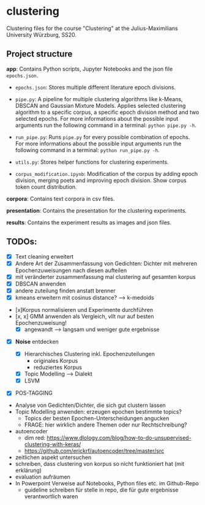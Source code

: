 # clustering
Clustering files for the course "Clustering" at the Julius-Maximilians University Würzburg, SS20.


## Project structure

**app**: Contains Python scripts, Jupyter Notebooks and the json file `epochs.json`.
- `epochs.json`: Stores multiple different literature epoch divisions.

- `pipe.py`: A pipeline for multiple clustering algorithms like k-Means, DBSCAN and Gaussian Mixture Models. Applies selected clustering algorithm to a specific corpus, a specific epoch division method and two selected epochs. For more informations about the possible input arguments run the following command in a terminal: `python pipe.py -h`. 
- `run_pipe.py`: Runs `pipe.py` for every possible combination of epochs. For more informations about the possible input arguments run the following command in a terminal: `python run_pipe.py -h`. 
- `utils.py`: Stores helper functions for clustering experiments.

- `corpus_modification.ipynb`: Modification of the corpus by adding epoch division, merging poets and improving epoch division. Show corpus token count 
distribution. 


**corpora**: Contains text corpora in csv files.

**presentation**: Contains the presentation for the clustering experiments.

**results**: Contains the experiment results as images and json files.

## TODOs:

- [x] Text cleaning erweitert
- [x] Andere Art der Zusammenfassung von Gedichten: Dichter mit mehreren Epochenzuweisungen nach diesen aufteilen
- [x] mit veränderter zusammenfassung mal clustering auf gesamten korpus
- [x] DBSCAN anwenden
- [x] andere zuteilung finden anstatt brenner
- [x] kmeans erweitern mit cosinus distance? --> k-medoids
- [x]Korpus normalisieren und Experimente durchführen
- [x, x] GMM anwenden als Vergleich, vllt nur auf besten Epochenzuweisung!
	- [x] angewandt --> langsam und weniger gute ergebnisse
- [x] **Noise** entdecken
	- [x] Hierarchisches Clustering inkl. Epochenzuteilungen
		- originales Korpus
		- reduziertes Korpus
	- [x] Topic Modelling --> Dialekt
	- [x] LSVM
- [x] POS-TAGGING


- Analyse von Gedichten/Dichter, die sich gut clustern lassen
- Topic Modelling anwenden: erzeugen epochen bestimmte topics?
	- Topics der besten Epochen-Unterscheidungen angucken
	- FRAGE: hier wirklich andere Themen oder nur Rechtschreibung?
- autoencoder
	- dim red: https://www.dlology.com/blog/how-to-do-unsupervised-clustering-with-keras/
	- https://github.com/erickrf/autoencoder/tree/master/src
- zeitlichen aspekt untersuchen
- schreiben, dass clustering von korpus so nicht funktioniert hat (mit erklärung)
- evaluation aufräumen
- In Powerpoint Verweise auf Notebooks, Python files etc. im Github-Repo
	- guideline schreiben für stelle in repo, die für gute ergebnisse verantwortlich waren














